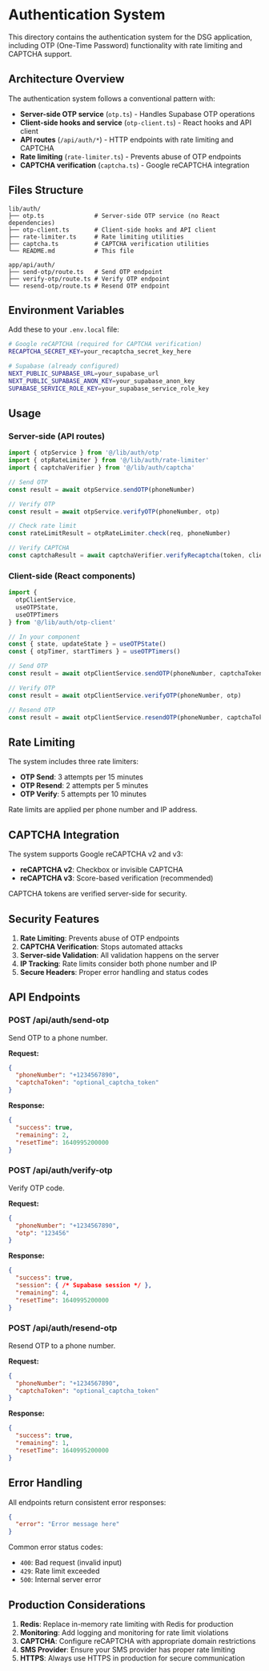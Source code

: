 # Authentication System

This directory contains the authentication system for the DSG application, including OTP (One-Time Password) functionality with rate limiting and CAPTCHA support.

## Architecture Overview

The authentication system follows a conventional pattern with:

- **Server-side OTP service** (`otp.ts`) - Handles Supabase OTP operations
- **Client-side hooks and service** (`otp-client.ts`) - React hooks and API client
- **API routes** (`/api/auth/*`) - HTTP endpoints with rate limiting and CAPTCHA
- **Rate limiting** (`rate-limiter.ts`) - Prevents abuse of OTP endpoints
- **CAPTCHA verification** (`captcha.ts`) - Google reCAPTCHA integration

## Files Structure

```
lib/auth/
├── otp.ts              # Server-side OTP service (no React dependencies)
├── otp-client.ts       # Client-side hooks and API client
├── rate-limiter.ts     # Rate limiting utilities
├── captcha.ts          # CAPTCHA verification utilities
└── README.md           # This file

app/api/auth/
├── send-otp/route.ts   # Send OTP endpoint
├── verify-otp/route.ts # Verify OTP endpoint
└── resend-otp/route.ts # Resend OTP endpoint
```

## Environment Variables

Add these to your `.env.local` file:

```bash
# Google reCAPTCHA (required for CAPTCHA verification)
RECAPTCHA_SECRET_KEY=your_recaptcha_secret_key_here

# Supabase (already configured)
NEXT_PUBLIC_SUPABASE_URL=your_supabase_url
NEXT_PUBLIC_SUPABASE_ANON_KEY=your_supabase_anon_key
SUPABASE_SERVICE_ROLE_KEY=your_supabase_service_role_key
```

## Usage

### Server-side (API routes)

```typescript
import { otpService } from '@/lib/auth/otp'
import { otpRateLimiter } from '@/lib/auth/rate-limiter'
import { captchaVerifier } from '@/lib/auth/captcha'

// Send OTP
const result = await otpService.sendOTP(phoneNumber)

// Verify OTP
const result = await otpService.verifyOTP(phoneNumber, otp)

// Check rate limit
const rateLimitResult = otpRateLimiter.check(req, phoneNumber)

// Verify CAPTCHA
const captchaResult = await captchaVerifier.verifyRecaptcha(token, clientIP)
```

### Client-side (React components)

```typescript
import { 
  otpClientService, 
  useOTPState, 
  useOTPTimers 
} from '@/lib/auth/otp-client'

// In your component
const { state, updateState } = useOTPState()
const { otpTimer, startTimers } = useOTPTimers()

// Send OTP
const result = await otpClientService.sendOTP(phoneNumber, captchaToken)

// Verify OTP
const result = await otpClientService.verifyOTP(phoneNumber, otp)

// Resend OTP
const result = await otpClientService.resendOTP(phoneNumber, captchaToken)
```

## Rate Limiting

The system includes three rate limiters:

- **OTP Send**: 3 attempts per 15 minutes
- **OTP Resend**: 2 attempts per 5 minutes  
- **OTP Verify**: 5 attempts per 10 minutes

Rate limits are applied per phone number and IP address.

## CAPTCHA Integration

The system supports Google reCAPTCHA v2 and v3:

- **reCAPTCHA v2**: Checkbox or invisible CAPTCHA
- **reCAPTCHA v3**: Score-based verification (recommended)

CAPTCHA tokens are verified server-side for security.

## Security Features

1. **Rate Limiting**: Prevents abuse of OTP endpoints
2. **CAPTCHA Verification**: Stops automated attacks
3. **Server-side Validation**: All validation happens on the server
4. **IP Tracking**: Rate limits consider both phone number and IP
5. **Secure Headers**: Proper error handling and status codes

## API Endpoints

### POST /api/auth/send-otp
Send OTP to a phone number.

**Request:**
```json
{
  "phoneNumber": "+1234567890",
  "captchaToken": "optional_captcha_token"
}
```

**Response:**
```json
{
  "success": true,
  "remaining": 2,
  "resetTime": 1640995200000
}
```

### POST /api/auth/verify-otp
Verify OTP code.

**Request:**
```json
{
  "phoneNumber": "+1234567890",
  "otp": "123456"
}
```

**Response:**
```json
{
  "success": true,
  "session": { /* Supabase session */ },
  "remaining": 4,
  "resetTime": 1640995200000
}
```

### POST /api/auth/resend-otp
Resend OTP to a phone number.

**Request:**
```json
{
  "phoneNumber": "+1234567890",
  "captchaToken": "optional_captcha_token"
}
```

**Response:**
```json
{
  "success": true,
  "remaining": 1,
  "resetTime": 1640995200000
}
```

## Error Handling

All endpoints return consistent error responses:

```json
{
  "error": "Error message here"
}
```

Common error status codes:
- `400`: Bad request (invalid input)
- `429`: Rate limit exceeded
- `500`: Internal server error

## Production Considerations

1. **Redis**: Replace in-memory rate limiting with Redis for production
2. **Monitoring**: Add logging and monitoring for rate limit violations
3. **CAPTCHA**: Configure reCAPTCHA with appropriate domain restrictions
4. **SMS Provider**: Ensure your SMS provider has proper rate limiting
5. **HTTPS**: Always use HTTPS in production for secure communication 